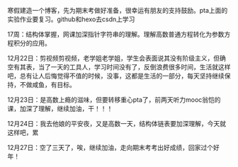 寒假建造一个博客，先为期末考做好准备，很幸运有朋友的支持鼓励。pta上面的实验作业要复习。github和hexo去csdn上学习

17周：结构体掌握，网课加深指针字符串的理解。理解高数普通方程转化为参数方程积分的应用。

12月22日：剪视频剪视频，老学姐老学姐，学生会表面说其没有阶级主义，但确空有其表，当了一天的工具人，学习时间没有了，反倒浪费很多时间，生活就这样吧，总有让人后悔觉得不值的时候，没事，这都是生活的一部分，每天坚持继续保持，不做咸鱼，有目标。


12月23日：是高数上瘾的滋味，但要转移重心pta了，前两天听力mooc翁恺的课，加深了理解，继续加油，干！！！


12月24日：我去他娘的平安夜，又是高数一天，结构体链表要加深理解，今天就这样吧，累

12月27日：空了三天了，唉，继续加油，走向期末考考出好成绩，回家过个好年！
